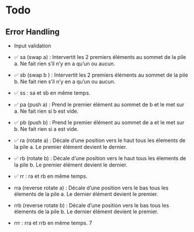 # Todo

## Error Handling

- Input validation

- ✅ sa (swap a) : Intervertit les 2 premiers éléments au sommet de la pile a. Ne fait rien s’il n’y en a qu’un ou aucun.
- ✅ sb (swap b ) : Intervertit les 2 premiers éléments au sommet de la pile b. Ne fait rien s’il n’y en a qu’un ou aucun.
- ✅ ss : sa et sb en même temps.
- ✅ pa (push a) : Prend le premier élément au sommet de b et le met sur a. Ne fait rien si b est vide.
- ✅ pb (push b) : Prend le premier élément au sommet de a et le met sur b. Ne fait rien si a est vide.
- ✅ ra (rotate a) : Décale d’une position vers le haut tous les élements de la pile a. Le premier élément devient le dernier.
- ✅ rb (rotate b) : Décale d’une position vers le haut tous les élements de la pile b. Le premier élément devient le dernier.
- ✅ rr : ra et rb en même temps.
- rra (reverse rotate a) : Décale d’une position vers le bas tous les élements de la pile a. Le dernier élément devient le premier.
- rrb (reverse rotate b) : Décale d’une position vers le bas tous les élements de la pile b. Le dernier élément devient le premier.
- rrr : rra et rrb en même temps. 7

